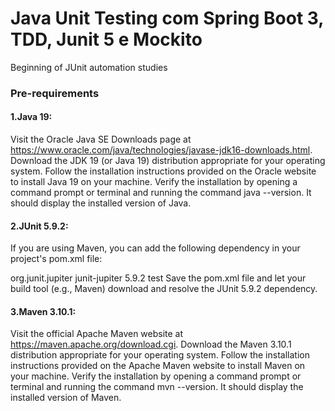 # Java Unit Testing com Spring Boot 3, TDD, Junit 5 e Mockito
 Beginning of JUnit automation studies

### Pre-requirements

#### 1.Java 19:
Visit the Oracle Java SE Downloads page at https://www.oracle.com/java/technologies/javase-jdk16-downloads.html.
Download the JDK 19 (or Java 19) distribution appropriate for your operating system.
Follow the installation instructions provided on the Oracle website to install Java 19 on your machine.
Verify the installation by opening a command prompt or terminal and running the command java --version. It should display the installed version of Java.

#### 2.JUnit 5.9.2:
If you are using Maven, you can add the following dependency in your project's pom.xml file:

<dependency>
    <groupId>org.junit.jupiter</groupId>
    <artifactId>junit-jupiter</artifactId>
    <version>5.9.2</version>
    <scope>test</scope>
</dependency>
Save the pom.xml file and let your build tool (e.g., Maven) download and resolve the JUnit 5.9.2 dependency.

#### 3.Maven 3.10.1:
Visit the official Apache Maven website at https://maven.apache.org/download.cgi.
Download the Maven 3.10.1 distribution appropriate for your operating system.
Follow the installation instructions provided on the Apache Maven website to install Maven on your machine.
Verify the installation by opening a command prompt or terminal and running the command mvn --version. It should display the installed version of Maven.







